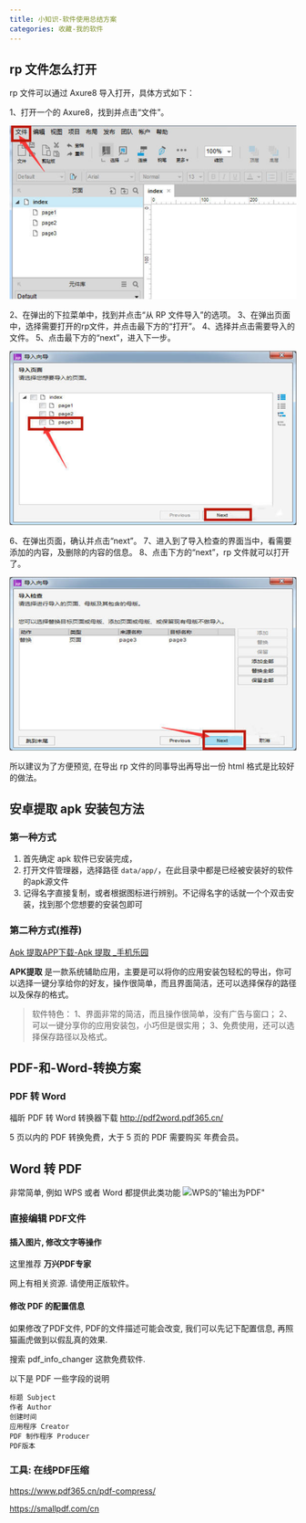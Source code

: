 ```yaml
---
title: 小知识-软件使用总结方案
categories: 收藏-我的软件
---
```


## rp 文件怎么打开

rp 文件可以通过 Axure8 导入打开，具体方式如下：

1、打开一个的 Axure8，找到并点击“文件”。

![](./imgs/%E5%B0%8F%E7%9F%A5%E8%AF%86--rp%E6%96%87%E4%BB%B6%E7%94%A8%E4%BB%80%E4%B9%88%E6%89%93%E5%BC%80/1662509-44045d805536673d.jpg)

2、在弹出的下拉菜单中，找到并点击“从 RP 文件导入”的选项。
3、在弹出页面中，选择需要打开的rp文件，并点击最下方的“打开”。
4、选择并点击需要导入的文件。
5、点击最下方的“next”，进入下一步。

![](./imgs/%E5%B0%8F%E7%9F%A5%E8%AF%86--rp%E6%96%87%E4%BB%B6%E7%94%A8%E4%BB%80%E4%B9%88%E6%89%93%E5%BC%80/1662509-c38ab607fb147e8f.jpg)

6、在弹出页面，确认并点击“next”。
7、进入到了导入检查的界面当中，看需要添加的内容，及删除的内容的信息。
8、点击下方的“next”，rp 文件就可以打开了。

![](./imgs/%E5%B0%8F%E7%9F%A5%E8%AF%86--rp%E6%96%87%E4%BB%B6%E7%94%A8%E4%BB%80%E4%B9%88%E6%89%93%E5%BC%80/1662509-9980b83c1d59c2f5.jpg)

所以建议为了方便预览, 在导出 rp 文件的同事导出再导出一份 html 格式是比较好的做法。

## 安卓提取 apk 安装包方法

### 第一种方式

1. 首先确定 apk 软件已安装完成，
2. 打开文件管理器，选择路径 `data/app/`，在此目录中都是已经被安装好的软件的apk源文件
3. 记得名字直接复制，或者根据图标进行辨别。不记得名字的话就一个个双击安装，找到那个您想要的安装包即可

### 第二种方式(推荐)

[Apk 提取APP下载-Apk 提取 _手机乐园](https://soft.shouji.com.cn/down/1548588.html)

**APK提取** 是一款系统辅助应用，主要是可以将你的应用安装包轻松的导出，你可以选择一键分享给你的好友，操作很简单，而且界面简洁，还可以选择保存的路径以及保存的格式。

> 软件特色：
1、界面非常的简洁，而且操作很简单，没有广告与窗口；
2、可以一键分享你的应用安装包，小巧但是很实用；
3、免费使用，还可以选择保存路径以及格式。

## PDF-和-Word-转换方案

### PDF 转 Word

福昕 PDF 转 Word 转换器下载
<http://pdf2word.pdf365.cn/>

5 页以内的 PDF 转换免费，大于 5 页的 PDF 需要购买 年费会员。

## Word 转 PDF

非常简单, 例如 WPS 或者 Word 都提供此类功能
![WPS的"输出为PDF"](https://upload-images.jianshu.io/upload_images/1662509-e67af033923da279.png?imageMogr2/auto-orient/strip%7CimageView2/2/w/1240)

### 直接编辑 PDF文件

#### 插入图片, 修改文字等操作

这里推荐 **万兴PDF专家**

网上有相关资源. 请使用正版软件。

#### 修改 PDF 的配置信息

如果修改了PDF文件, PDF的文件描述可能会改变, 我们可以先记下配置信息, 再照猫画虎做到以假乱真的效果.

搜索 pdf_info_changer 这款免费软件.

以下是 PDF 一些字段的说明

```text
标题 Subject
作者 Author
创建时间
应用程序 Creator
PDF 制作程序 Producer
PDF版本
```

### 工具: 在线PDF压缩

<https://www.pdf365.cn/pdf-compress/>

<https://smallpdf.com/cn>
